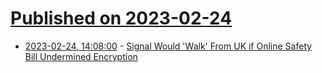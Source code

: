 # [Published on 2023-02-24](index.md)

* [2023-02-24, 14:08:00](https://it.slashdot.org/story/23/02/24/149230/signal-would-walk-from-uk-if-online-safety-bill-undermined-encryption?utm_source=rss1.0mainlinkanon&utm_medium=feed) - [Signal Would 'Walk' From UK if Online Safety Bill Undermined Encryption](https://it.slashdot.org/story/23/02/24/149230/signal-would-walk-from-uk-if-online-safety-bill-undermined-encryption?utm_source=rss1.0mainlinkanon&utm_medium=feed)
